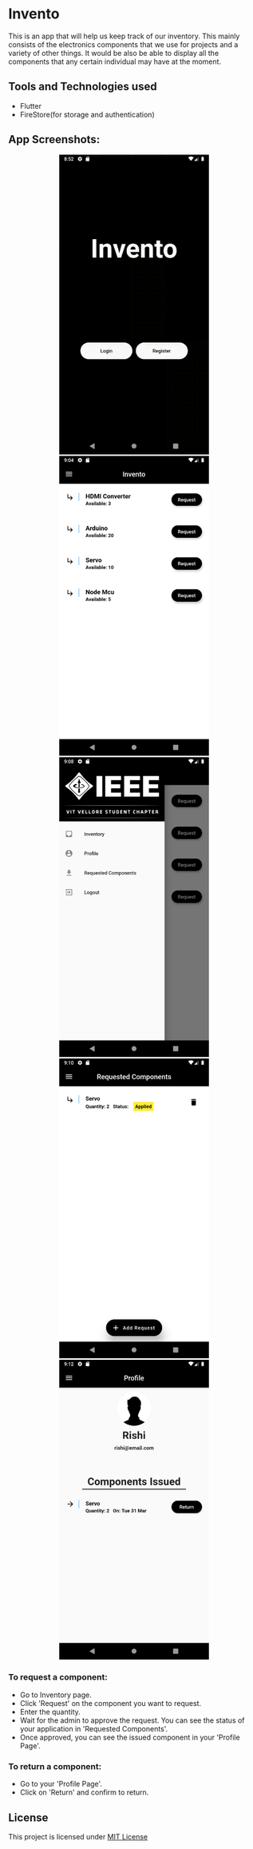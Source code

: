 # Invento

This is an app that will help us keep track of our inventory. This mainly consists of the electronics components that we use for projects and
a variety of other things. It would be also be able to display all the components that any certain individual may have at the moment.

## Tools and Technologies used
* Flutter
* FireStore(for storage and authentication)

## App Screenshots:
<p align="center">
<img src="images/main.gif" alt="Kitten" title="A cute kitten" width="300" height="600" />
<br>
<img src="images/1.png" alt="Kitten" title="A cute kitten" width="300" height="600" />
<br>
<img src="images/2.png" alt="Kitten" title="A cute kitten" width="300" height="600" />
<br>
<img src="images/3.png" alt="Kitten" title="A cute kitten" width="300" height="600" />
<br>
<img src="images/4.png" alt="Kitten" title="A cute kitten" width="300" height="600" />
</p>




### To request a component:

* Go to Inventory page.
* Click 'Request' on the component you want to request.
* Enter the quantity.
* Wait for the admin to approve the request. You can see the status of your application in 'Requested Components'.
* Once approved, you can see the issued component in your 'Profile Page'.

### To return a component:
* Go to your 'Profile Page'.
* Click on 'Return' and confirm to return.

## License
This project is licensed under [MIT License](https://github.com/rish07/Invento/blob/master/LICENSE)
